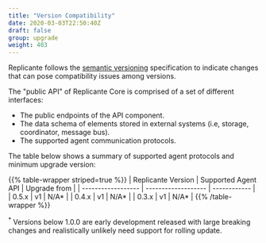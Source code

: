 ```yaml
---
title: "Version Compatibility"
date: 2020-03-03T22:50:40Z
draft: false
group: upgrade
weight: 403
---
```


Replicante follows the [semantic versioning](https://semver.org/) specification to
indicate changes that can pose compatibility issues among versions.

The "public API" of Replicante Core is comprised of a set of different interfaces:

* The public endpoints of the API component.
* The data schema of elements stored in external systems (i.e, storage, coordinator, message bus).
* The supported agent communication protocols.

The table below shows a summary of supported agent protocols and minimum upgrade version:

{{% table-wrapper striped=true %}}
| Replicante Version | Supported Agent API | Upgrade from |
| ------------------ | ------------------- | ------------ |
| 0.5.x              | v1                  | N/A*         |
| 0.4.x              | v1                  | N/A*         |
| 0.3.x              | v1                  | N/A*         |
{{% /table-wrapper %}}

<sup>*</sup> Versions below 1.0.0 are early development released with large breaking changes and
realistically unlikely need support for rolling update.
